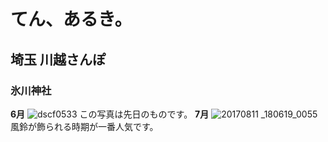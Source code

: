 # てん、あるき。
## 埼玉 川越さんぽ
### 氷川神社
**6月**
![dscf0533](https://user-images.githubusercontent.com/29531738/41585786-fd7bc2f8-73e5-11e8-8a8e-970dd0559a48.jpg)
この写真は先日のものです。
**7月**
![20170811 _180619_0055](https://user-images.githubusercontent.com/29531738/41585948-76ad6410-73e6-11e8-8fd1-dc56056f2753.jpg)
風鈴が飾られる時期が一番人気です。
